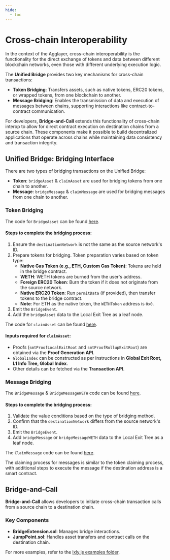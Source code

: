 ```yaml
---
hide:
  - toc
---
```


<style>
   .git-revision-date-localized-plugin, .md-source-file, .md-content__button.md-icon {
      display: none;
   }
</style>

# Cross-chain Interoperability

In the context of the Agglayer, cross-chain interoperability is the functionality for the direct exchange of tokens and data between different blockchain networks, even those with different underlying execution logic. 

The **Unified Bridge** provides two key mechanisms for cross-chain transactions:

- **Token Bridging**: Transfers assets, such as native tokens, ERC20 tokens, or wrapped tokens, from one blockchain to another.
- **Message Bridging**: Enables the transmission of data and execution of messages between chains, supporting interactions like contract-to-contract communication.

For developers, **Bridge-and-Call** extends this functionality of cross-chain interop to allow for direct contract execution on destination chains from a source chain. These components make it possible to build decentralized applications that operate across chains while maintaining data consistency and transaction integrity.

## Unified Bridge: Bridging Interface

There are two types of bridging transactions on the Unified Bridge:

- **Token**: `bridgeAsset` & `claimAsset` are used for bridging tokens from one chain to another.
- **Message**: `bridgeMessage` & `claimMessage` are used for bridging messages from one chain to another.

### Token Bridging

The code for `BridgeAsset` can be found [here](https://github.com/0xPolygonHermez/zkevm-contracts/blob/main/contracts/v2/PolygonZkEVMBridgeV2.sol#L204).

#### Steps to complete the bridging process:
1. Ensure the `destinationNetwork` is not the same as the source network's ID.
2. Prepare tokens for bridging. Token preparation varies based on token type:
   - **Native Gas Token (e.g., ETH, Custom Gas Token)**: Tokens are held in the bridge contract.
   - **WETH**: WETH tokens are burned from the user's address.
   - **Foreign ERC20 Token**: Burn the token if it does not originate from the source network.
   - **Native ERC20 Token**: Run `permitData` (if provided), then transfer tokens to the bridge contract.
   - **Note**: For ETH as the native token, the `WETHToken` address is `0x0`.
3. Emit the `BridgeEvent`.
4. Add the `bridgeAsset` data to the Local Exit Tree as a leaf node.

The code for `claimAsset` can be found [here](https://github.com/0xPolygonHermez/zkevm-contracts/blob/main/contracts/v2/PolygonZkEVMBridgeV2.sol#L446).

#### Inputs required for `claimAsset`:
- Proofs (`smtProofLocalExitRoot` and `smtProofRollupExitRoot`) are obtained via the **Proof Generation API**.
- `GlobalIndex` can be constructed as per instructions in **Global Exit Root, L1 Info Tree, Global Index**.
- Other details can be fetched via the **Transaction API**.

### Message Bridging

The `BridgeMessage` & `BridgeMessageWETH` code can be found [here](https://github.com/0xPolygonHermez/zkevm-contracts/blob/main/contracts/v2/PolygonZkEVMBridgeV2.sol#L325).

#### Steps to complete the bridging process:
1. Validate the value conditions based on the type of bridging method.
2. Confirm that the `destinationNetwork` differs from the source network's ID.
3. Emit the `BridgeEvent`.
4. Add `bridgeMessage` or `bridgeMessageWETH` data to the Local Exit Tree as a leaf node.

The `ClaimMessage` code can be found [here](https://github.com/0xPolygonHermez/zkevm-contracts/blob/main/contracts/v2/PolygonZkEVMBridgeV2.sol#L599).

The claiming process for messages is similar to the token claiming process, with additional steps to execute the message if the destination address is a smart contract.

## Bridge-and-Call

**Bridge-and-Call** allows developers to initiate cross-chain transaction calls from a source chain to a destination chain.

### Key Components
- **BridgeExtension.sol**: Manages bridge interactions.
- **JumpPoint.sol**: Handles asset transfers and contract calls on the destination chain.

For more examples, refer to the [lxly.js examples folder](https://github.com/0xPolygon/lxly.js/tree/main/examples/lxly).
